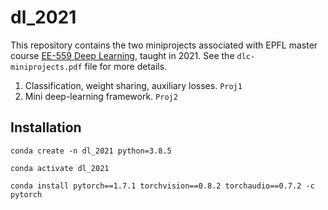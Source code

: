 # dl_2021
This repository contains the two miniprojects associated with EPFL master course [EE-559 Deep Learning](https://edu.epfl.ch/coursebook/en/deep-learning-EE-559), taught in 2021. See the `dlc-miniprojects.pdf` file for more details.

1. Classification, weight sharing, auxiliary losses. `Proj1`
1. Mini deep-learning framework. `Proj2`

## Installation
```
conda create -n dl_2021 python=3.8.5
```
```
conda activate dl_2021
```
```
conda install pytorch==1.7.1 torchvision==0.8.2 torchaudio==0.7.2 -c pytorch
```

